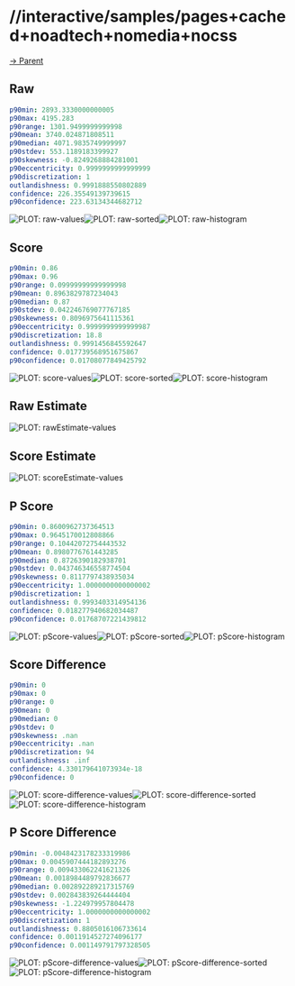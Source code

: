 
# //interactive/samples/pages+cached+noadtech+nomedia+nocss

[→ Parent](../..)


## Raw


```yaml
p90min: 2893.3330000000005
p90max: 4195.283
p90range: 1301.9499999999998
p90mean: 3740.024871808511
p90median: 4071.9835749999997
p90stdev: 553.1189183399927
p90skewness: -0.8249268884281001
p90eccentricity: 0.9999999999999999
p90discretization: 1
outlandishness: 0.9991888550802889
confidence: 226.35549139739615
p90confidence: 223.63134344682712

```

![PLOT: raw-values](./raw/values.svg)![PLOT: raw-sorted](./raw/sorted.svg)![PLOT: raw-histogram](./raw/histogram.svg)
## Score


```yaml
p90min: 0.86
p90max: 0.96
p90range: 0.09999999999999998
p90mean: 0.8963829787234043
p90median: 0.87
p90stdev: 0.042246769077767185
p90skewness: 0.8096975641115361
p90eccentricity: 0.9999999999999987
p90discretization: 18.8
outlandishness: 0.9991456845592647
confidence: 0.017739568951675867
p90confidence: 0.01708077849425792

```

![PLOT: score-values](./score/values.svg)![PLOT: score-sorted](./score/sorted.svg)![PLOT: score-histogram](./score/histogram.svg)
## Raw Estimate

![PLOT: rawEstimate-values](./rawEstimate/values.svg)
## Score Estimate

![PLOT: scoreEstimate-values](./scoreEstimate/values.svg)
## P Score


```yaml
p90min: 0.8600962737364513
p90max: 0.9645170012808866
p90range: 0.10442072754443532
p90mean: 0.8980776761443285
p90median: 0.8726390182938701
p90stdev: 0.043746346558774504
p90skewness: 0.8117797438935034
p90eccentricity: 1.0000000000000002
p90discretization: 1
outlandishness: 0.9993403314954136
confidence: 0.018277940682034487
p90confidence: 0.01768707221439812

```

![PLOT: pScore-values](./pScore/values.svg)![PLOT: pScore-sorted](./pScore/sorted.svg)![PLOT: pScore-histogram](./pScore/histogram.svg)
## Score Difference


```yaml
p90min: 0
p90max: 0
p90range: 0
p90mean: 0
p90median: 0
p90stdev: 0
p90skewness: .nan
p90eccentricity: .nan
p90discretization: 94
outlandishness: .inf
confidence: 4.330179641073934e-18
p90confidence: 0

```

![PLOT: score-difference-values](./score-difference/values.svg)![PLOT: score-difference-sorted](./score-difference/sorted.svg)![PLOT: score-difference-histogram](./score-difference/histogram.svg)
## P Score Difference


```yaml
p90min: -0.0048423178233319986
p90max: 0.0045907444182893276
p90range: 0.009433062241621326
p90mean: 0.0018984489792836677
p90median: 0.002892289217315769
p90stdev: 0.002843839264444404
p90skewness: -1.224979957804478
p90eccentricity: 1.0000000000000002
p90discretization: 1
outlandishness: 0.8805016106733614
confidence: 0.0011914527274096177
p90confidence: 0.001149791797328505

```

![PLOT: pScore-difference-values](./pScore-difference/values.svg)![PLOT: pScore-difference-sorted](./pScore-difference/sorted.svg)![PLOT: pScore-difference-histogram](./pScore-difference/histogram.svg)